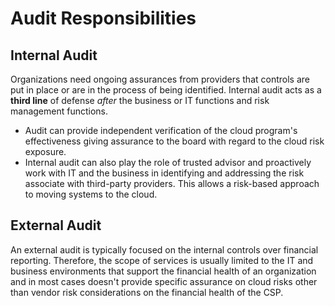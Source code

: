 # Audit Responsibilities

## Internal Audit

Organizations need ongoing assurances from providers that controls are put in place or are in the process of being identified. Internal audit acts as a **third line** of defense _after_ the business or IT functions and risk management functions.

* Audit can provide independent verification of the cloud program's effectiveness giving assurance to the board with regard to the cloud risk exposure.
* Internal audit can also play the role of trusted advisor and proactively work with IT and the business in identifying and addressing the risk associate with third-party providers. This allows a risk-based approach to moving systems to the cloud.

## External Audit

An external audit is typically focused on the internal controls over financial reporting. Therefore, the scope of services is usually limited to the IT and business environments that support the financial health of an organization and in most cases doesn't provide specific assurance on cloud risks other than vendor risk considerations on the financial health of the CSP.

